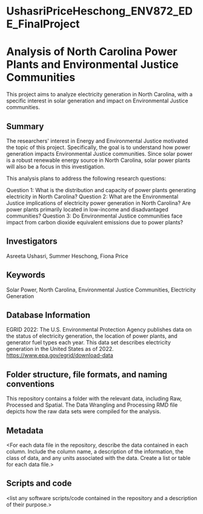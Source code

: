 # UshasriPriceHeschong_ENV872_EDE_FinalProject

# Analysis of North Carolina Power Plants and Environmental Justice Communities

This project aims to analyze electricity generation in North Carolina, with a specific interest in solar generation and impact on Environmental Justice communities.

## Summary
The researchers' interest in Energy and Environmental Justice motivated the topic of this project. Specifically, the goal is to understand how power generation impacts Environmental Justice communities. Since solar power is a robust renewable energy source in North Carolina, solar power plants will also be a focus in this investigation.

This analysis plans to address the following research questions:

Question 1: What is the distribution and capacity of power plants generating electricity in North Carolina?
Question 2: What are the Environmental Justice implications of electricity power generation in North Carolina? Are power plants primarily located in low-income and disadvantaged communities?
Question 3: Do Environmental Justice communities face impact from carbon dioxide equivalent emissions due to power plants?


## Investigators
Asreeta Ushasri, Summer Heschong, Fiona Price

## Keywords
Solar Power, North Carolina, Environmental Justice Communities, Electricity Generation

## Database Information
EGRID 2022: The U.S. Environmental Protection Agency publishes data on the status of electricity generation, the location of power plants, and generator fuel types each year. This data set describes electricity generation in the United States as of 2022. https://www.epa.gov/egrid/download-data

## Folder structure, file formats, and naming conventions
This repository contains a folder with the relevant data, including Raw, Processed and Spatial. The Data Wrangling and Processing RMD file depicts how the raw data sets were compiled for the analysis.

## Metadata
<For each data file in the repository, describe the data contained in each column.
Include the column name, a description of the information, the class of data, and
any units associated with the data. Create a list or table for each data file.>

## Scripts and code
<list any software scripts/code contained in the repository and a description of
their purpose.>